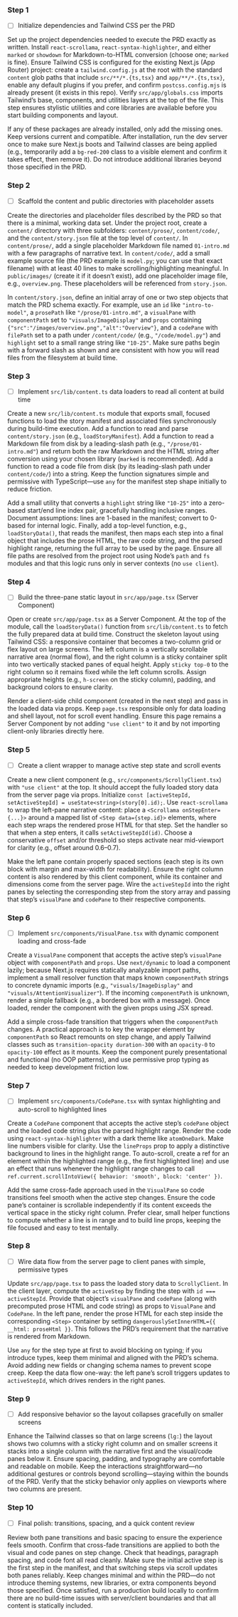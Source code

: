### Step 1

- [ ] Initialize dependencies and Tailwind CSS per the PRD

Set up the project dependencies needed to execute the PRD exactly as written. Install `react-scrollama`, `react-syntax-highlighter`, and either `marked` or `showdown` for Markdown-to-HTML conversion (choose one; `marked` is fine). Ensure Tailwind CSS is configured for the existing Next.js (App Router) project: create a `tailwind.config.js` at the root with the standard `content` glob paths that include `src/**/*.{ts,tsx}` and `app/**/*.{ts,tsx}`, enable any default plugins if you prefer, and confirm `postcss.config.mjs` is already present (it exists in this repo). Verify `src/app/globals.css` imports Tailwind’s base, components, and utilities layers at the top of the file. This step ensures stylistic utilities and core libraries are available before you start building components and layout.

If any of these packages are already installed, only add the missing ones. Keep versions current and compatible. After installation, run the dev server once to make sure Next.js boots and Tailwind classes are being applied (e.g., temporarily add a `bg-red-200` class to a visible element and confirm it takes effect, then remove it). Do not introduce additional libraries beyond those specified in the PRD.

### Step 2

- [ ] Scaffold the content and public directories with placeholder assets

Create the directories and placeholder files described by the PRD so that there is a minimal, working data set. Under the project root, create a `content/` directory with three subfolders: `content/prose/`, `content/code/`, and the `content/story.json` file at the top level of `content/`. In `content/prose/`, add a single placeholder Markdown file named `01-intro.md` with a few paragraphs of narrative text. In `content/code/`, add a small example source file (the PRD example is `model.py`; you can use that exact filename) with at least 40 lines to make scrolling/highlighting meaningful. In `public/images/` (create it if it doesn’t exist), add one placeholder image file, e.g., `overview.png`. These placeholders will be referenced from `story.json`.

In `content/story.json`, define an initial array of one or two step objects that match the PRD schema exactly. For example, use an `id` like `"intro-to-model"`, a `prosePath` like `"/prose/01-intro.md"`, a `visualPane` with `componentPath` set to `"visuals/ImageDisplay"` and `props` containing `{"src":"/images/overview.png","alt":"Overview"}`, and a `codePane` with `filePath` set to a path under `/content/code/` (e.g., `"/code/model.py"`) and `highlight` set to a small range string like `"10-25"`. Make sure paths begin with a forward slash as shown and are consistent with how you will read files from the filesystem at build time.

### Step 3

- [ ] Implement `src/lib/content.ts` data loaders to read all content at build time

Create a new `src/lib/content.ts` module that exports small, focused functions to load the story manifest and associated files synchronously during build-time execution. Add a function to read and parse `content/story.json` (e.g., `loadStoryManifest`). Add a function to read a Markdown file from disk by a leading-slash path (e.g., `"/prose/01-intro.md"`) and return both the raw Markdown and the HTML string after conversion using your chosen library (`marked` is recommended). Add a function to read a code file from disk (by its leading-slash path under `content/code/`) into a string. Keep the function signatures simple and permissive with TypeScript—use `any` for the manifest step shape initially to reduce friction.

Add a small utility that converts a `highlight` string like `"10-25"` into a zero-based start/end line index pair, gracefully handling inclusive ranges. Document assumptions: lines are 1-based in the manifest; convert to 0-based for internal logic. Finally, add a top-level function, e.g., `loadStoryData()`, that reads the manifest, then maps each step into a final object that includes the prose HTML, the raw code string, and the parsed highlight range, returning the full array to be used by the page. Ensure all file paths are resolved from the project root using Node’s `path` and `fs` modules and that this logic runs only in server contexts (no `use client`).

### Step 4

- [ ] Build the three-pane static layout in `src/app/page.tsx` (Server Component)

Open or create `src/app/page.tsx` as a Server Component. At the top of the module, call the `loadStoryData()` function from `src/lib/content.ts` to fetch the fully prepared data at build time. Construct the skeleton layout using Tailwind CSS: a responsive container that becomes a two-column grid or flex layout on large screens. The left column is a vertically scrollable narrative area (normal flow), and the right column is a sticky container split into two vertically stacked panes of equal height. Apply `sticky top-0` to the right column so it remains fixed while the left column scrolls. Assign appropriate heights (e.g., `h-screen` on the sticky column), padding, and background colors to ensure clarity.

Render a client-side child component (created in the next step) and pass in the loaded data via props. Keep `page.tsx` responsible only for data loading and shell layout, not for scroll event handling. Ensure this page remains a Server Component by not adding `"use client"` to it and by not importing client-only libraries directly here.

### Step 5

- [ ] Create a client wrapper to manage active step state and scroll events

Create a new client component (e.g., `src/components/ScrollyClient.tsx`) with `"use client"` at the top. It should accept the fully loaded story data from the server page via props. Initialize `const [activeStepId, setActiveStepId] = useState<string>(story[0].id);`. Use `react-scrollama` to wrap the left-pane narrative content: place a `<Scrollama onStepEnter={...}>` around a mapped list of `<Step data={step.id}>` elements, where each step wraps the rendered prose HTML for that step. Set the handler so that when a step enters, it calls `setActiveStepId(id)`. Choose a conservative `offset` and/or threshold so steps activate near mid-viewport for clarity (e.g., offset around 0.6–0.7).

Make the left pane contain properly spaced sections (each step is its own block with margin and max-width for readability). Ensure the right column content is also rendered by this client component, while its container and dimensions come from the server page. Wire the `activeStepId` into the right panes by selecting the corresponding step from the story array and passing that step’s `visualPane` and `codePane` to their respective components.

### Step 6

- [ ] Implement `src/components/VisualPane.tsx` with dynamic component loading and cross-fade

Create a `VisualPane` component that accepts the active step’s `visualPane` object with `componentPath` and `props`. Use `next/dynamic` to load a component lazily; because Next.js requires statically analyzable import paths, implement a small resolver function that maps known `componentPath` strings to concrete dynamic imports (e.g., `"visuals/ImageDisplay"` and `"visuals/AttentionVisualizer"`). If the incoming `componentPath` is unknown, render a simple fallback (e.g., a bordered box with a message). Once loaded, render the component with the given props using JSX spread.

Add a simple cross-fade transition that triggers when the `componentPath` changes. A practical approach is to key the wrapper element by `componentPath` so React remounts on step change, and apply Tailwind classes such as `transition-opacity duration-300` with an `opacity-0` to `opacity-100` effect as it mounts. Keep the component purely presentational and functional (no OOP patterns), and use permissive prop typing as needed to keep development friction low.

### Step 7

- [ ] Implement `src/components/CodePane.tsx` with syntax highlighting and auto-scroll to highlighted lines

Create a `CodePane` component that accepts the active step’s `codePane` object and the loaded code string plus the parsed highlight range. Render the code using `react-syntax-highlighter` with a dark theme like `atomOneDark`. Make line numbers visible for clarity. Use the `lineProps` prop to apply a distinctive background to lines in the highlight range. To auto-scroll, create a ref for an element within the highlighted range (e.g., the first highlighted line) and use an effect that runs whenever the highlight range changes to call `ref.current.scrollIntoView({ behavior: 'smooth', block: 'center' })`.

Add the same cross-fade approach used in the `VisualPane` so code transitions feel smooth when the active step changes. Ensure the code pane’s container is scrollable independently if its content exceeds the vertical space in the sticky right column. Prefer clear, small helper functions to compute whether a line is in range and to build line props, keeping the file focused and easy to test mentally.

### Step 8

- [ ] Wire data flow from the server page to client panes with simple, permissive types

Update `src/app/page.tsx` to pass the loaded story data to `ScrollyClient`. In the client layer, compute the `activeStep` by finding the step with `id === activeStepId`. Provide that object’s `visualPane` and `codePane` (along with precomputed prose HTML and code string) as props to `VisualPane` and `CodePane`. In the left pane, render the prose HTML for each step inside the corresponding `<Step>` container by setting `dangerouslySetInnerHTML={{ __html: proseHtml }}`. This follows the PRD’s requirement that the narrative is rendered from Markdown.

Use `any` for the step type at first to avoid blocking on typing; if you introduce types, keep them minimal and aligned with the PRD’s schema. Avoid adding new fields or changing schema names to prevent scope creep. Keep the data flow one-way: the left pane’s scroll triggers updates to `activeStepId`, which drives renders in the right panes.

### Step 9

- [ ] Add responsive behavior so the layout collapses gracefully on smaller screens

Enhance the Tailwind classes so that on large screens (`lg:`) the layout shows two columns with a sticky right column and on smaller screens it stacks into a single column with the narrative first and the visual/code panes below it. Ensure spacing, padding, and typography are comfortable and readable on mobile. Keep the interactions straightforward—no additional gestures or controls beyond scrolling—staying within the bounds of the PRD. Verify that the sticky behavior only applies on viewports where two columns are present.

### Step 10

- [ ] Final polish: transitions, spacing, and a quick content review

Review both pane transitions and basic spacing to ensure the experience feels smooth. Confirm that cross-fade transitions are applied to both the visual and code panes on step change. Check that headings, paragraph spacing, and code font all read cleanly. Make sure the initial active step is the first step in the manifest, and that switching steps via scroll updates both panes reliably. Keep changes minimal and within the PRD—do not introduce theming systems, new libraries, or extra components beyond those specified. Once satisfied, run a production build locally to confirm there are no build-time issues with server/client boundaries and that all content is statically included.
